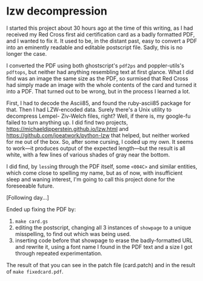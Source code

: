 # lzw decompression
I started this project about 30 hours ago at the time of this writing, as I
had received my Red Cross first aid certification card as a badly formatted
PDF, and I wanted to fix it. It used to be, in the distant past, easy to
convert a PDF into an eminently readable and editable postscript file. Sadly,
this is no longer the case.

I converted the PDF using both ghostscript's `pdf2ps` and poppler-utils's
`pdftops`, but neither had anything resembling text at first glance. What I did
find was an image the same size as the PDF, so surmised that Red Cross had
simply made an image with the whole contents of the card and turned it into
a PDF. That turned out to be wrong, but in the process I learned a lot.

First, I had to decode the Ascii85, and found the ruby-ascii85 package for that.
Then I had LZW-encoded data. Surely there's a Unix utility to decompress Lempel-
Ziv-Welch files, right? Well, if there is, my google-fu failed to turn anything
up. I did find two projects, <https://michaeldipperstein.github.io/lzw.html>
and <https://github.com/joeatwork/python-lzw> that helped, but neither worked
for me out of the box. So, after some cursing, I coded up my own. It seems to
work&mdash;it produces output of the expected length&mdash;but the result is all white,
with a few lines of various shades of gray near the bottom.

I did find, by `less`ing through the PDF itself, some `<004C>` and similar
entities, which come close to spelling my name, but as of now, with insufficient
sleep and waning interest, I'm going to call this project done for the
foreseeable future.

[Following day...]

Ended up fixing the PDF by:
1. `make card.gs`
2. editing the postscript, changing all 3 instances of `showpage` to a unique
misspelling, to find out which was being used.
3. inserting code before that showpage to erase the badly-formatted URL and
rewrite it, using a font name I found in the PDF text and a size I got through
repeated experimentation.

The result of that you can see in the patch file (card.patch) and in the
result of `make fixedcard.pdf`.
